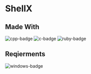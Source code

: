 # ShellX

## Made With
![cpp-badge](https://img.shields.io/badge/C%2B%2B-00599C?style=for-the-badge&logo=c%2B%2B&logoColor=white)
![c-badge](	https://img.shields.io/badge/C-00599C?style=for-the-badge&logo=c&logoColor=white)
![ruby-badge](	https://img.shields.io/badge/Ruby-CC342D?style=for-the-badge&logo=ruby&logoColor=white)

## Reqierments
![windows-badge](https://img.shields.io/badge/Windows-0078D6?style=for-the-badge&logo=windows&logoColor=white)
